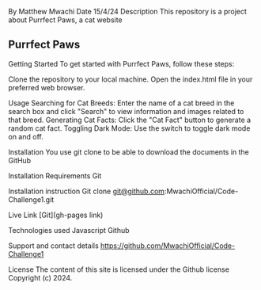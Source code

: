 By Matthew Mwachi
Date 15/4/24
Description
This repository is a project about Purrfect Paws, a cat website

## Purrfect Paws

Getting Started
To get started with Purrfect Paws, follow these steps:

Clone the repository to your local machine.
Open the index.html file in your preferred web browser.

Usage
Searching for Cat Breeds: Enter the name of a cat breed in the search box and click "Search" to view information and images related to that breed.
Generating Cat Facts: Click the "Cat Fact" button to generate a random cat fact.
Toggling Dark Mode: Use the switch to toggle dark mode on and off.


Installation
You use git clone to be able to download the documents in the GitHub

Installation Requirements
Git

Installation instruction
Git clone git@github.com:MwachiOfficial/Code-Challenge1.git

Live Link
[Git](gh-pages link)

Technologies used
Javascript
Github

Support and contact details
https://github.com/MwachiOfficial/Code-Challenge1

License
The content of this site is licensed under the Github license Copyright (c) 2024.